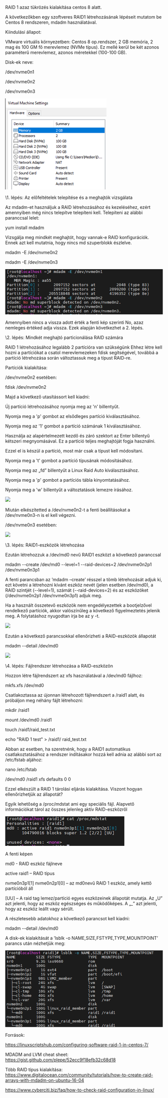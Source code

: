 ﻿RAID 1 azaz tükrözés kialakítása centos 8 alatt.

A következőkben egy szoftveres RAID1 létrehozásának lépéseit mutatom be Centos 8 rendszeren, mdadm használatával.

Kiindulási állapot:

VMware virtuális környezetben: Centos 8 op.rendszer, 2 GB memória, 2 mag és 100 GM fő merevlemez (NVMe típus). Ez mellé kerül be két azonos paraméterű merevlemez, azonos méretekkel (100-100 GB).

Disk-ek neve:

/dev/nvme0n1

/dev/nvme0n2

/dev/nvme0n3


![](Aspose.Words.785d1067-5bae-48e3-a741-3b298ddc508d.001.png)

\1. lépés: Az előfeltételek telepítése és a meghajtók vizsgálata

Az mdadm-et használjuk a RAID létrehozásához és kezeléséhez, ezért amennyiben még nincs telepítve telepíteni kell. Telepíteni az alábbi paranccsal lelet:

yum install mdadm

Vizsgálja meg mindkét meghajtót, hogy vannak-e RAID konfigurációk. Ennek azt kell mutatnia, hogy nincs md szuperblokk észlelve.

mdadm -E /dev/nvme0n2

mdadm -E /dev/nvme0n3

![](Aspose.Words.785d1067-5bae-48e3-a741-3b298ddc508d.002.png)

Amennyiben nincs a vissza adott érték a fenti kép szerinti No, azaz nemleges értéked adja vissza. Ezek alapján következhet a 2. lépés.

\2. lépés: Mindkét meghajtó particionálása RAID számára

RAID 1 létrehozásához legalább 2 partícióra van szükségünk Ehhez létre kell hozni a partíciókat a csatol merevlemezeken fdisk segítségével, továbbá a partíció létrehozása során változtassuk meg a típust RAID-re.


Partíciók kialakítása:

/dev/nvme0n2 esetében:

fdisk /dev/nvme0n2

Majd a következő utasítássort kell kiadni:

Új partíció létrehozásához nyomja meg az 'n' billentyűt.

Nyomja meg a 'p' gombot az elsődleges partíció kiválasztásához.

Nyomja meg az '1' gombot a partíció számának 1 kiválasztásához.

Használja az alapértelmezett kezdő és záró szektort az Enter billentyű kétszeri megnyomásával. Ez a partíció teljes meghajtóját fogja használni.

Ezzel el is készül a partíció, most már csak a típust kell módosítani.

Nyomja meg a 't' gombot a partíció típusának módosításához.

Nyomja meg az „fd” billentyűt a Linux Raid Auto kiválasztásához.

Nyomja meg a 'p' gombot a partíciós tábla kinyomtatásához.

Nyomja meg a 'w' billentyűt a változtatások lemezre írásához.

![](Aspose.Words.785d1067-5bae-48e3-a741-3b298ddc508d.003.png)

Miután elkészítetted a /dev/nvme0n2-t a fenti beállításokat a /dev/nvme0n3-n is el kell végezni.

/dev/nvme0n3 esetében:

![](Aspose.Words.785d1067-5bae-48e3-a741-3b298ddc508d.004.png)

\3. lépés: RAID1-eszközök létrehozása

Ezután létrehozzuk a /dev/md0 nevű RAID1 eszközt a következő paranccsal

mdadm --create /dev/md0 --level=1 --raid-devices=2 /dev/nvme0n2p1 /dev/nvme0n3p1

A fenti parancsban az ’mdadm –create’ résszel a tömb létrehozását adjuk ki, ezt követni a létrehozni kívánt eszköz nevét (jelen esetben /dev/md0), a RAID szintjét (--level=1), számát (--raid-devices=2) és az eszközöket (/dev/nvme0n2p1 /dev/nvme0n3p1) adjuk meg.

Ha a használt összetevő eszközök nem engedélyezettek a bootjelzővel rendelkező partíciók, akkor valószínűleg a következő figyelmeztetés jelenik meg. A folytatáshoz nyugodtan írja be az y -t.

![](Aspose.Words.785d1067-5bae-48e3-a741-3b298ddc508d.005.png)

Ezután a következő parancsokkal ellenőrizheti a RAID-eszközök állapotát

mdadm --detail /dev/md0

![](Aspose.Words.785d1067-5bae-48e3-a741-3b298ddc508d.006.png)

\4. lépés: Fájlrendszer létrehozása a RAID-eszközön

Hozzon létre fájlrendszert az xfs használatával a /dev/md0 fájlhoz:

mkfs.xfs /dev/md0

Csatlakoztassa az újonnan létrehozott fájlrendszert a /raid1 alatt, és próbáljon meg néhány fájlt létrehozni:

mkdir /raid1 

mount /dev/md0 /raid1 

touch /raid1/raid\_test.txt 

echo "RAID 1 test" > /raid1/ raid\_test.txt

Abban az esetben, ha szeretnénk, hogy a RAID1 automatikus csatlakoztatásához a rendszer indításakor hozzá kell adnia az alábbi sort az /etc/fstab aljához:

nano /etc/fstab

/dev/md0 /raid1 xfs defaults 0 0

Ezzel elkészült a RAID 1 tárolási eljárás kialakítása. Viszont hogyan ellenőrizhetjük az állapotát?

Egyik lehetőség a /proc/mdstat ami egy speciális fájl. Alapvető információkat tárol az összes jelenleg aktív RAID-eszközről

![](Aspose.Words.785d1067-5bae-48e3-a741-3b298ddc508d.007.png)

A fenti képen 

md0 - RAID eszköz fájlneve

active raid1 – RAID típus

nvme0n3p1[1] nvme0n2p1[0] – az md0nevű RAID 1 eszköz, amely kettő partícióból áll

[UU] – A raid tag lemez/partíció egyes eszközeinek állapotát mutatja. Az „U” azt jelenti, hogy az eszköz egészséges és működőképes. A „\_” azt jelenti, hogy az eszköz leállt vagy sérült.

A részletesebb adatokhoz a következő parancsot kell kiadni:

mdadm --detail /dev/md0

A disk-ek kialakítását a ’lsblk -o NAME,SIZE,FSTYPE,TYPE,MOUNTPOINT’ parancs után nézhetjük meg:

![](Aspose.Words.785d1067-5bae-48e3-a741-3b298ddc508d.008.png)



Források:

<https://linuxscriptshub.com/configuring-software-raid-1-in-centos-7/>

MDADM and LVM cheat sheet: <https://gist.github.com/plepe/52ecc9f18efb32c68d18>

Több RAID típus kialakítása: <https://www.digitalocean.com/community/tutorials/how-to-create-raid-arrays-with-mdadm-on-ubuntu-16-04>

https://www.cyberciti.biz/faq/how-to-check-raid-configuration-in-linux/
